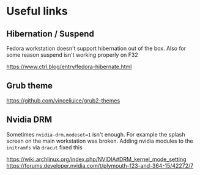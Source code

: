 # Useful links

## Hibernation / Suspend

Fedora workstation doesn't support hibernation out of the box.
Also for some reason suspend isn't working properly on F32

https://www.ctrl.blog/entry/fedora-hibernate.html

## Grub theme

https://github.com/vinceliuice/grub2-themes

## Nvidia DRM

Sometimes `nvidia-drm.modeset=1` isn't enough. For example the splash screen on the main workstation was broken. Adding nvidia modules to the `initramfs` via `dracut` fixed this

https://wiki.archlinux.org/index.php/NVIDIA#DRM_kernel_mode_setting
https://forums.developer.nvidia.com/t/plymouth-f23-and-364-15/42272/7


